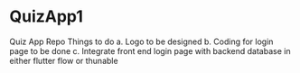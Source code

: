 # QuizApp1
Quiz App Repo
Things to do
a. Logo to be designed
b. Coding for login page to be done
c. Integrate front end login page with backend database in either flutter flow or thunable
